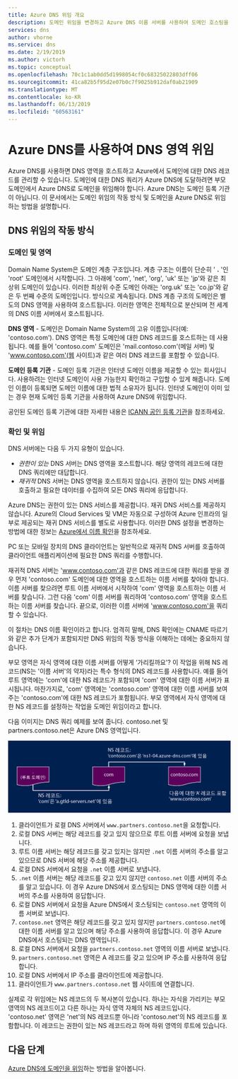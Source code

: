 ```yaml
---
title: Azure DNS 위임 개요
description: 도메인 위임을 변경하고 Azure DNS 이름 서버를 사용하여 도메인 호스팅을 제공하는 방법을 이해합니다.
services: dns
author: vhorne
ms.service: dns
ms.date: 2/19/2019
ms.author: victorh
ms.topic: conceptual
ms.openlocfilehash: 70c1c1ab0dd5d1998054cf0c68325022803dff06
ms.sourcegitcommit: 41ca82b5f95d2e07b0c7f9025b912daf0ab21909
ms.translationtype: MT
ms.contentlocale: ko-KR
ms.lasthandoff: 06/13/2019
ms.locfileid: "60563161"
---
```

# <a name="delegation-of-dns-zones-with-azure-dns"></a>Azure DNS를 사용하여 DNS 영역 위임

Azure DNS를 사용하면 DNS 영역을 호스트하고 Azure에서 도메인에 대한 DNS 레코드를 관리할 수 있습니다. 도메인에 대한 DNS 쿼리가 Azure DNS에 도달하려면 부모 도메인에서 Azure DNS로 도메인을 위임해야 합니다. Azure DNS는 도메인 등록 기관이 아닙니다. 이 문서에서는 도메인 위임의 작동 방식 및 도메인을 Azure DNS로 위임하는 방법을 설명합니다.

## <a name="how-dns-delegation-works"></a>DNS 위임의 작동 방식

### <a name="domains-and-zones"></a>도메인 및 영역

Domain Name System은 도메인 계층 구조입니다. 계층 구조는 이름이 단순히 ' **.** '인 'root' 도메인에서 시작합니다.  그 아래에 'com', 'net', 'org', 'uk' 또는 'jp'와 같은 최상위 도메인이 있습니다.  이러한 최상위 수준 도메인 아래는 'org.uk' 또는 'co.jp'와 같은 두 번째 수준의 도메인입니다.  방식으로 계속됩니다. DNS 계층 구조의 도메인은 별도의 DNS 영역을 사용하여 호스트됩니다. 이러한 영역은 전체적으로 분산되며 전 세계의 DNS 이름 서버에서 호스트됩니다.

**DNS 영역** - 도메인은 Domain Name System의 고유 이름입니다(예: 'contoso.com'). DNS 영역은 특정 도메인에 대한 DNS 레코드를 호스트하는 데 사용됩니다. 예를 들어 'contoso.com' 도메인은 'mail.contoso.com'(메일 서버) 및 'www.contoso.com'(웹 사이트)과 같은 여러 DNS 레코드를 포함할 수 있습니다.

**도메인 등록 기관** - 도메인 등록 기관은 인터넷 도메인 이름을 제공할 수 있는 회사입니다. 사용하려는 인터넷 도메인이 사용 가능한지 확인하고 구입할 수 있게 해줍니다. 도메인 이름이 등록되면 도메인 이름에 대한 법적 소유자가 됩니다. 인터넷 도메인이 이미 있는 경우 현재 도메인 등록 기관을 사용하여 Azure DNS에 위임합니다.

공인된 도메인 등록 기관에 대한 자세한 내용은 [ICANN 공인 등록 기관](https://www.icann.org/registrar-reports/accredited-list.html)을 참조하세요.

### <a name="resolution-and-delegation"></a>확인 및 위임

DNS 서버에는 다음 두 가지 유형이 있습니다.

* *권한이 있는* DNS 서버는 DNS 영역을 호스트합니다. 해당 영역의 레코드에 대한 DNS 쿼리에만 대답합니다.
* *재귀적* DNS 서버는 DNS 영역을 호스트하지 않습니다. 권한이 있는 DNS 서버를 호출하고 필요한 데이터를 수집하여 모든 DNS 쿼리에 응답합니다.

Azure DNS는 권한이 있는 DNS 서비스를 제공합니다.  재귀 DNS 서비스를 제공하지 않습니다. Azure의 Cloud Services 및 VM은 자동으로 구성하여 Azure 인프라의 일부로 제공되는 재귀 DNS 서비스를 별도로 사용합니다. 이러한 DNS 설정을 변경하는 방법에 대한 정보는 [Azure에서 이름 확인](../virtual-network/virtual-networks-name-resolution-for-vms-and-role-instances.md#name-resolution-that-uses-your-own-dns-server)을 참조하세요.

PC 또는 모바일 장치의 DNS 클라이언트는 일반적으로 재귀적 DNS 서버를 호출하여 클라이언트 애플리케이션에 필요한 DNS 쿼리를 수행합니다.

재귀적 DNS 서버는 'www.contoso.com'과 같은 DNS 레코드에 대한 쿼리를 받을 경우 먼저 'contoso.com' 도메인에 대한 영역을 호스트하는 이름 서버를 찾아야 합니다. 이름 서버를 찾으려면 루트 이름 서버에서 시작하여 'com' 영역을 호스트하는 이름 서버를 찾습니다. 그런 다음 'com' 이름 서버를 쿼리하여 'contoso.com' 영역을 호스트하는 이름 서버를 찾습니다.  끝으로, 이러한 이름 서버에 'www.contoso.com'을 쿼리할 수 있습니다.

이 절차는 DNS 이름 확인이라고 합니다. 엄격히 말해, DNS 확인에는 CNAME 따르기와 같은 추가 단계가 포함되지만 DNS 위임의 작동 방식을 이해하는 데에는 중요하지 않습니다.

부모 영역은 자식 영역에 대한 이름 서버를 어떻게 ‘가리킬까요'? 이 작업을 위해 NS 레코드(NS는 '이름 서버'의 약자)라는 특수 형식의 DNS 레코드를 사용합니다. 예를 들어 루트 영역에는 'com'에 대한 NS 레코드가 포함되며 'com' 영역에 대한 이름 서버가 표시됩니다. 마찬가지로, 'com' 영역에는 'contoso.com' 영역에 대한 이름 서버를 보여주는 'contoso.com'에 대한 NS 레코드가 포함됩니다. 부모 영역에서 자식 영역에 대한 NS 레코드를 설정하는 작업을 도메인 위임이라고 합니다.

다음 이미지는 DNS 쿼리 예제를 보여 줍니다. contoso.net 및 partners.contoso.net은 Azure DNS 영역입니다.

![Dns-nameserver](./media/dns-domain-delegation/image1.png)

1. 클라이언트가 로컬 DNS 서버에서 `www.partners.contoso.net`을 요청합니다.
2. 로컬 DNS 서버는 해당 레코드를 갖고 있지 않으므로 루트 이름 서버에 요청을 보냅니다.
3. 루트 이름 서버는 해당 레코드를 갖고 있지는 않지만 `.net` 이름 서버의 주소를 알고 있으므로 DNS 서버에 해당 주소를 제공합니다.
4. 로컬 DNS 서버에서 요청을 `.net` 이름 서버로 보냅니다.
5. `.net` 이름 서버는 해당 레코드를 갖고 있지 않지만 `contoso.net` 이름 서버의 주소를 알고 있습니다. 이 경우 Azure DNS에서 호스팅되는 DNS 영역에 대한 이름 서버의 주소를 사용하여 응답합니다.
6. 로컬 DNS 서버에서 요청을 Azure DNS에서 호스팅되는 `contoso.net` 영역의 이름 서버로 보냅니다.
7. `contoso.net` 영역은 해당 레코드를 갖고 있지 않지만 `partners.contoso.net`에 대한 이름 서버를 알고 있으며 해당 주소를 사용하여 응답합니다. 이 경우 Azure DNS에서 호스팅되는 DNS 영역입니다.
8. 로컬 DNS 서버에서 요청을 `partners.contoso.net` 영역의 이름 서버로 보냅니다.
9. `partners.contoso.net` 영역은 A 레코드를 갖고 있으며 IP 주소를 사용하여 응답합니다.
10. 로컬 DNS 서버에서 IP 주소를 클라이언트에 제공합니다.
11. 클라이언트가 `www.partners.contoso.net` 웹 사이트에 연결합니다.

실제로 각 위임에는 NS 레코드의 두 복사본이 있습니다. 하나는 자식을 가리키는 부모 영역의 NS 레코드이고 다른 하나는 자식 영역 자체의 NS 레코드입니다. 'contoso.net' 영역은 'net'의 NS 레코드뿐 아니라 'contoso.net'의 NS 레코드를 포함합니다. 이 레코드는 권한이 있는 NS 레코드라고 하며 하위 영역의 루트에 있습니다.

## <a name="next-steps"></a>다음 단계

[Azure DNS에 도메인을 위임](dns-delegate-domain-azure-dns.md)하는 방법을 알아봅니다.

